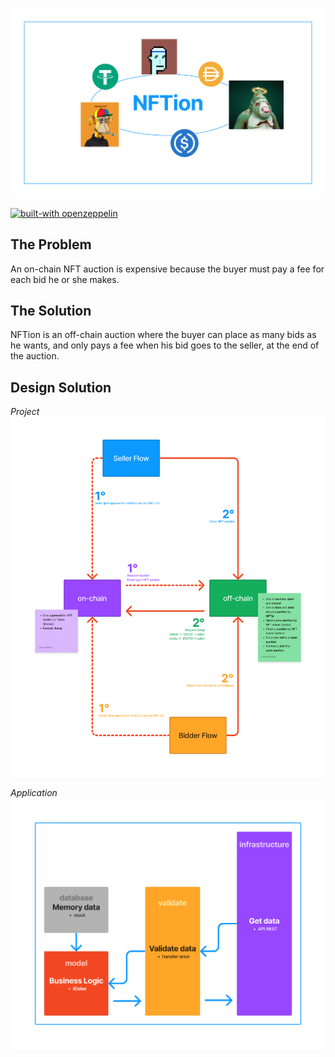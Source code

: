 ![board](/assets/board.png)

[![built-with openzeppelin](https://img.shields.io/badge/built%20with-OpenZeppelin-3677FF)](https://docs.openzeppelin.com/)


## The Problem

An on-chain NFT auction is expensive because the buyer must pay a fee for each bid he or she makes.

## The Solution

NFTion is an off-chain auction where the buyer can place as many bids as he wants, and only pays a fee when his bid goes to the seller, at the end of the auction.


## Design Solution

_Project_
![Design](/assets/design.png)

_Application_
![Application](/assets/archtecture.png)
